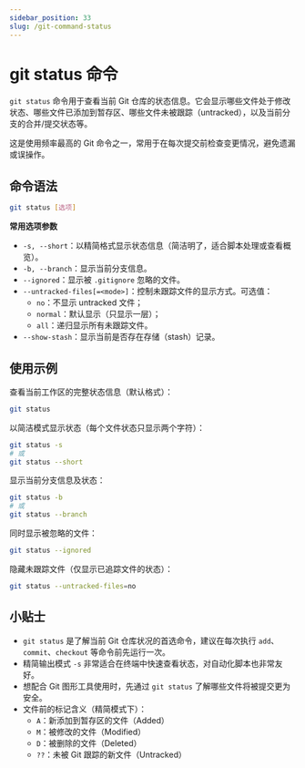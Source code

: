 ```yaml
---
sidebar_position: 33
slug: /git-command-status
---
```


# git status 命令

`git status` 命令用于查看当前 Git 仓库的状态信息。它会显示哪些文件处于修改状态、哪些文件已添加到暂存区、哪些文件未被跟踪（untracked），以及当前分支的合并/提交状态等。

这是使用频率最高的 Git 命令之一，常用于在每次提交前检查变更情况，避免遗漏或误操作。



## 命令语法

```bash
git status [选项]
```

**常用选项参数**

- `-s, --short`：以精简格式显示状态信息（简洁明了，适合脚本处理或查看概览）。
- `-b, --branch`：显示当前分支信息。
- `--ignored`：显示被 `.gitignore` 忽略的文件。
- `--untracked-files[=<mode>]`：控制未跟踪文件的显示方式。可选值：
  - `no`：不显示 untracked 文件；
  - `normal`：默认显示（只显示一层）；
  - `all`：递归显示所有未跟踪文件。
- `--show-stash`：显示当前是否存在存储（stash）记录。



## 使用示例

查看当前工作区的完整状态信息（默认格式）：

```bash
git status
```

以简洁模式显示状态（每个文件状态只显示两个字符）：

```bash
git status -s
# 或
git status --short
```

显示当前分支信息及状态：

```bash
git status -b
# 或
git status --branch
```

同时显示被忽略的文件：

```bash
git status --ignored
```

隐藏未跟踪文件（仅显示已追踪文件的状态）：

```bash
git status --untracked-files=no
```



## 小贴士

- `git status` 是了解当前 Git 仓库状况的首选命令，建议在每次执行 `add`、`commit`、`checkout` 等命令前先运行一次。
- 精简输出模式 `-s` 非常适合在终端中快速查看状态，对自动化脚本也非常友好。
- 想配合 Git 图形工具使用时，先通过 `git status` 了解哪些文件将被提交更为安全。
- 文件前的标记含义（精简模式下）：
  - `A`：新添加到暂存区的文件（Added）
  - `M`：被修改的文件（Modified）
  - `D`：被删除的文件（Deleted）
  - `??`：未被 Git 跟踪的新文件（Untracked）

